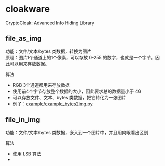 # cloakware
CryptoCloak: Advanced Info Hiding Library



## file_as_img

功能：文件/文本/bytes 类数据，转换为图片  
原理：图片1个通道上的1个像素，可以存放 0-255 的数字，也就是一个字节。因此可以用来存放数据。  

算法
- RGB 3个通道都用来存放数据
- 使用前4个字节存放整个数据的大小，因此要求总的数据量小于 4G
- 可以存放文件、文本、bytes 类数据，把它转化为一张图片
- 例子：[example/example_bytes2img.py](example/example_bytes2img.py)

## file_in_img

功能：文件/文本/bytes 类数据，嵌入到一个图片中，并且用肉眼看出区别  

算法
- 使用 LSB 算法
- 